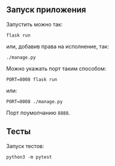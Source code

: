 ## Запуск приложения

Запустить можно так:

    flask run
    
или, добавив права на исполнение, так:
    
    ./manage.py
    
Можно укажать порт таким способом:
    
    PORT=8008 flask run

или:
    
    PORT=8008 ./manage.py

Порт поумолчанию `8888`.

## Тесты

Запуск тестов:

    python3 -m pytest
